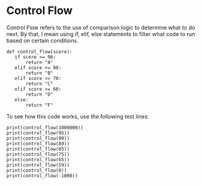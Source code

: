 # Control Flow
  Control Flow refers to the use of comparison logic to determine what to do next. By that, I mean using if, elif, else statements to filter what code to run based on
  certain conditions. 

    def control_flow(score):
       if score >= 90:
           return "A"
       elif score >= 80:
           return "B"
       elif score >= 70:
           return "C"
       elif score >= 60:
           return "D"
       else:
           return "F"
        
  To see how this code works, use the following test lines:
  
    print(control_flow(1000000))
    print(control_flow(95))
    print(control_flow(90))
    print(control_flow(89))
    print(control_flow(85))
    print(control_flow(75))
    print(control_flow(65))
    print(control_flow(59))
    print(control_flow(0))
    print(control_flow(-1000))
